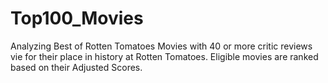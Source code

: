 # Top100_Movies
Analyzing Best of Rotten Tomatoes Movies with 40 or more critic reviews vie for their place in history at Rotten Tomatoes. Eligible movies are ranked based on their Adjusted Scores.
